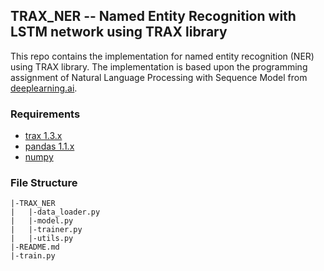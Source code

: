 ## TRAX_NER -- Named Entity Recognition with LSTM network using TRAX library
This repo contains the implementation for named entity recognition (NER) using TRAX library. The implementation is based upon the programming assignment of Natural Language Processing with Sequence Model from [deeplearning.ai](https://www.coursera.org/learn/sequence-models-in-nlp).


### Requirements
- [trax 1.3.x](https://github.com/google/trax)
- [pandas 1.1.x](https://pandas.pydata.org/)
- [numpy](https://numpy.org/)

### File Structure
```
|-TRAX_NER
|   |-data_loader.py
|   |-model.py
|   |-trainer.py
|   |-utils.py
|-README.md
|-train.py
```